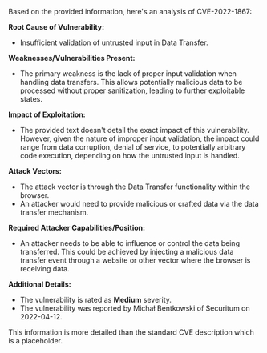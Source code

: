 Based on the provided information, here's an analysis of CVE-2022-1867:

**Root Cause of Vulnerability:**

*   Insufficient validation of untrusted input in Data Transfer.

**Weaknesses/Vulnerabilities Present:**

*   The primary weakness is the lack of proper input validation when handling data transfers. This allows potentially malicious data to be processed without proper sanitization, leading to further exploitable states.

**Impact of Exploitation:**

*   The provided text doesn't detail the exact impact of this vulnerability. However, given the nature of improper input validation, the impact could range from data corruption, denial of service, to potentially arbitrary code execution, depending on how the untrusted input is handled.

**Attack Vectors:**

*   The attack vector is through the Data Transfer functionality within the browser.
*   An attacker would need to provide malicious or crafted data via the data transfer mechanism.

**Required Attacker Capabilities/Position:**

*   An attacker needs to be able to influence or control the data being transferred. This could be achieved by injecting a malicious data transfer event through a website or other vector where the browser is receiving data.

**Additional Details:**

*   The vulnerability is rated as **Medium** severity.
*   The vulnerability was reported by Michał Bentkowski of Securitum on 2022-04-12.

This information is more detailed than the standard CVE description which is a placeholder.
